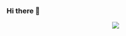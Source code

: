 ### Hi there 👋

<div align="center"><img src="https://github-readme-stats.vercel.app/api/top-langs/?username=Reprak11&hide_border=true&layout=compact" align="center" /></div>

<!--
**fabianmolinab/fabianmolinab** is a ✨ _special_ ✨ repository because its `README.md` (this file) appears on your GitHub profile.

Here are some ideas to get you started:

- 🔭 I’m currently working on ...
- 🌱 I’m currently learning ...
- 👯 I’m looking to collaborate on ...
- 🤔 I’m looking for help with ...
- 💬 Ask me about ...
- 📫 How to reach me: ...
- 😄 Pronouns: ...
- ⚡ Fun fact: ...
-->
